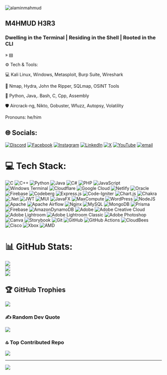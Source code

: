 <img src="https://raw.githubusercontent.com/alaminmahmud202/alaminmahmud202/refs/heads/main/Git%20display/dissident-activists-film-blackmail-video.jpg" alt="alaminmahmud" />

## M4HMUD H3R3 

### Dwelling in the Terminal | Residing in the Shell | Rooted in the CLI
 » ▤


⚙️ Tech & Tools:

💻 Kali Linux, Windows, Metasploit, Burp Suite, Wireshark

🔐 Nmap, Hydra, John the Ripper, SQLmap, OSINT Tools

📜 Python, Java,. Bash, C, Cpp, Assembly

🛡 Aircrack-ng, Nikto, Gobuster, Wfuzz, Autopsy, Volatility

Pronouns: he/him


## 🌐 Socials:
[![Discord](https://img.shields.io/badge/Discord-%237289DA.svg?logo=discord&logoColor=white)](https://discord.gg/alaminmahmud202) [![Facebook](https://img.shields.io/badge/Facebook-%231877F2.svg?logo=Facebook&logoColor=white)](https://facebook.com/am.mahmud.752) [![Instagram](https://img.shields.io/badge/Instagram-%23E4405F.svg?logo=Instagram&logoColor=white)](https://instagram.com/alaminmahmud202) [![LinkedIn](https://img.shields.io/badge/LinkedIn-%230077B5.svg?logo=linkedin&logoColor=white)](https://linkedin.com/in/a-m-mahmud-2b400b320) [![X](https://img.shields.io/badge/X-black.svg?logo=X&logoColor=white)](https://x.com/alaminmahmud202) [![YouTube](https://img.shields.io/badge/YouTube-%23FF0000.svg?logo=YouTube&logoColor=white)](https://youtube.com/@UC7a6vBlm1b9-Vm-VOg0B7dg) [![email](https://img.shields.io/badge/Email-D14836?logo=gmail&logoColor=white)](mailto:alaminmahmud684@gmail.com) 

# 💻 Tech Stack:
![C](https://img.shields.io/badge/c-%2300599C.svg?style=for-the-badge&logo=c&logoColor=white) ![C++](https://img.shields.io/badge/c++-%2300599C.svg?style=for-the-badge&logo=c%2B%2B&logoColor=white) ![Python](https://img.shields.io/badge/python-3670A0?style=for-the-badge&logo=python&logoColor=ffdd54) ![Java](https://img.shields.io/badge/java-%23ED8B00.svg?style=for-the-badge&logo=openjdk&logoColor=white) ![C#](https://img.shields.io/badge/c%23-%23239120.svg?style=for-the-badge&logo=csharp&logoColor=white) ![PHP](https://img.shields.io/badge/php-%23777BB4.svg?style=for-the-badge&logo=php&logoColor=white) ![JavaScript](https://img.shields.io/badge/javascript-%23323330.svg?style=for-the-badge&logo=javascript&logoColor=%23F7DF1E) ![Windows Terminal](https://img.shields.io/badge/Windows%20Terminal-%234D4D4D.svg?style=for-the-badge&logo=windows-terminal&logoColor=white) ![Cloudflare](https://img.shields.io/badge/Cloudflare-F38020?style=for-the-badge&logo=Cloudflare&logoColor=white) ![Google Cloud](https://img.shields.io/badge/GoogleCloud-%234285F4.svg?style=for-the-badge&logo=google-cloud&logoColor=white) ![Netlify](https://img.shields.io/badge/netlify-%23000000.svg?style=for-the-badge&logo=netlify&logoColor=#00C7B7) ![Oracle](https://img.shields.io/badge/Oracle-F80000?style=for-the-badge&logo=oracle&logoColor=white) ![Firebase](https://img.shields.io/badge/firebase-%23039BE5.svg?style=for-the-badge&logo=firebase) ![Codeberg](https://img.shields.io/badge/Codeberg-2185D0?style=for-the-badge&logo=Codeberg&logoColor=white) ![Express.js](https://img.shields.io/badge/express.js-%23404d59.svg?style=for-the-badge&logo=express&logoColor=%2361DAFB) ![Code-Igniter](https://img.shields.io/badge/CodeIgniter-%23EF4223.svg?style=for-the-badge&logo=codeIgniter&logoColor=white) ![Chart.js](https://img.shields.io/badge/chart.js-F5788D.svg?style=for-the-badge&logo=chart.js&logoColor=white) ![Chakra](https://img.shields.io/badge/chakra-%234ED1C5.svg?style=for-the-badge&logo=chakraui&logoColor=white) ![.Net](https://img.shields.io/badge/.NET-5C2D91?style=for-the-badge&logo=.net&logoColor=white) ![JWT](https://img.shields.io/badge/JWT-black?style=for-the-badge&logo=JSON%20web%20tokens) ![MUI](https://img.shields.io/badge/MUI-%230081CB.svg?style=for-the-badge&logo=mui&logoColor=white) ![JavaFX](https://img.shields.io/badge/javafx-%23FF0000.svg?style=for-the-badge&logo=javafx&logoColor=white) ![MaxCompute](https://img.shields.io/badge/MaxCompute-%23FF6701?style=for-the-badge&logo=alibabacloud&logoColor=white) ![WordPress](https://img.shields.io/badge/WordPress-%23117AC9.svg?style=for-the-badge&logo=WordPress&logoColor=white) ![NodeJS](https://img.shields.io/badge/node.js-6DA55F?style=for-the-badge&logo=node.js&logoColor=white) ![Apache](https://img.shields.io/badge/apache-%23D42029.svg?style=for-the-badge&logo=apache&logoColor=white) ![Apache Airflow](https://img.shields.io/badge/Apache%20Airflow-017CEE?style=for-the-badge&logo=Apache%20Airflow&logoColor=white) ![Nginx](https://img.shields.io/badge/nginx-%23009639.svg?style=for-the-badge&logo=nginx&logoColor=white) ![MySQL](https://img.shields.io/badge/mysql-4479A1.svg?style=for-the-badge&logo=mysql&logoColor=white) ![MongoDB](https://img.shields.io/badge/MongoDB-%234ea94b.svg?style=for-the-badge&logo=mongodb&logoColor=white) ![Prisma](https://img.shields.io/badge/Prisma-3982CE?style=for-the-badge&logo=Prisma&logoColor=white) ![Firebase](https://img.shields.io/badge/firebase-a08021?style=for-the-badge&logo=firebase&logoColor=ffcd34) ![AmazonDynamoDB](https://img.shields.io/badge/Amazon%20DynamoDB-4053D6?style=for-the-badge&logo=Amazon%20DynamoDB&logoColor=white) ![Adobe](https://img.shields.io/badge/adobe-%23FF0000.svg?style=for-the-badge&logo=adobe&logoColor=white) ![Adobe Creative Cloud](https://img.shields.io/badge/Adobe%20Creative%20Cloud-DA1F26.svg?style=for-the-badge&logo=Adobe%20Creative%20Cloud&logoColor=white) ![Adobe Lightroom](https://img.shields.io/badge/Adobe%20Lightroom-31A8FF.svg?style=for-the-badge&logo=Adobe%20Lightroom&logoColor=white) ![Adobe Lightroom Classic](https://img.shields.io/badge/Adobe%20Lightroom%20Classic-31A8FF.svg?style=for-the-badge&logo=Adobe%20Lightroom%20Classic&logoColor=white) ![Adobe Photoshop](https://img.shields.io/badge/adobe%20photoshop-%2331A8FF.svg?style=for-the-badge&logo=adobe%20photoshop&logoColor=white) ![Canva](https://img.shields.io/badge/Canva-%2300C4CC.svg?style=for-the-badge&logo=Canva&logoColor=white) ![Storybook](https://img.shields.io/badge/-Storybook-FF4785?style=for-the-badge&logo=storybook&logoColor=white) ![Git](https://img.shields.io/badge/git-%23F05033.svg?style=for-the-badge&logo=git&logoColor=white) ![GitHub](https://img.shields.io/badge/github-%23121011.svg?style=for-the-badge&logo=github&logoColor=white) ![GitHub Actions](https://img.shields.io/badge/github%20actions-%232671E5.svg?style=for-the-badge&logo=githubactions&logoColor=white) ![CloudBees](https://img.shields.io/badge/CloudBees-1997B5&?logo=cloudbees&logoColor=white&style=for-the-badge) ![Cisco](https://img.shields.io/badge/cisco-%23049fd9.svg?style=for-the-badge&logo=cisco&logoColor=black) ![Xbox](https://img.shields.io/badge/xbox-%23107C10.svg?style=for-the-badge&logo=xbox&logoColor=white) ![AMD](https://img.shields.io/badge/AMD-%23000000.svg?style=for-the-badge&logo=amd&logoColor=white)
# 📊 GitHub Stats:
![](https://github-readme-stats.vercel.app/api?username=alaminmahmud202&theme=blue-green&hide_border=false&include_all_commits=false&count_private=false)<br/>
![](https://github-readme-streak-stats.herokuapp.com/?user=alaminmahmud202&theme=blue-green&hide_border=false)<br/>
![](https://github-readme-stats.vercel.app/api/top-langs/?username=alaminmahmud202&theme=blue-green&hide_border=false&include_all_commits=false&count_private=false&layout=compact)

## 🏆 GitHub Trophies
![](https://github-profile-trophy.vercel.app/?username=alaminmahmud202&theme=monokai&no-frame=false&no-bg=true&margin-w=4)

### ✍️ Random Dev Quote
![](https://quotes-github-readme.vercel.app/api?type=horizontal&theme=radical)

### 🔝 Top Contributed Repo
![](https://github-contributor-stats.vercel.app/api?username=alaminmahmud202&limit=5&theme=blue-green&combine_all_yearly_contributions=true)

---
[![](https://visitcount.itsvg.in/api?id=alaminmahmud202&icon=0&color=0)](https://visitcount.itsvg.in)

<!-- Proudly created with GPRM ( https://gprm.itsvg.in ) -->
